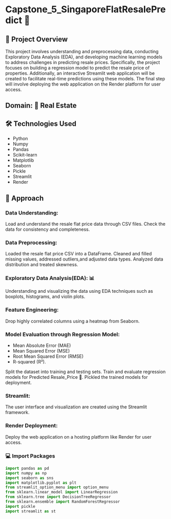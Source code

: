 # Capstone_5_SingaporeFlatResalePredict :european_castle:

## :page_with_curl: Project Overview
This project involves understanding and preprocessing data, conducting Exploratory Data Analysis (EDA), and developing machine learning models to address challenges in predicting resale prices. Specifically, the project focuses on building a regression model to predict the resale price of properties. Additionally, an interactive Streamlit web application will be created to facilitate real-time predictions using these models. The final step will involve deploying the web application on the Render platform for user access.

## Domain: :hotel: Real Estate 

## 🛠 Technologies Used
* Python 
* Numpy
* Pandas
* Scikit-learn
* Matplotlib
* Seaborn
* Pickle
* Streamlit
* Render

## 📘 Approach

### Data Understanding:
Load and understand the resale flat price data through CSV files.
Check the data for consistency and completeness.

### Data Preprocessing:
Loaded the resale flat price CSV into a DataFrame.
Cleaned and filled missing values, addressed outliers,and adjusted data types.
Analyzed data distribution and treated skewness.

### Exploratory Data Analysis(EDA): :bar_chart:
Understanding and visualizing the data using EDA techniques such as boxplots, histograms, and violin plots.

### Feature Engineering:
Drop highly correlated columns using a heatmap from Seaborn.

### Model Evaluation through Regression Model:
* Mean Absolute Error (MAE)
* Mean Squared Error (MSE)
* Root Mean Squared Error (RMSE)
* R-squared (R²).

Split the dataset into training and testing sets.
Train and evaluate regression models for Predicted Resale_Price :money_with_wings:.
Pickled the trained models for deployment.

### Streamlit:
The user interface and visualization are created using the Streamlit framework.

### Render Deployment:
Deploy the web application on a hosting platform like Render for user access.


### 💻 Import Packages
```python
import pandas as pd
import numpy as np
import seaborn as sns
import matplotlib.pyplot as plt
from streamlit_option_menu import option_menu
from sklearn.linear_model import LinearRegression
from sklearn.tree import DecisionTreeRegressor
from sklearn.ensemble import RandomForestRegressor
import pickle
import streamlit as st
